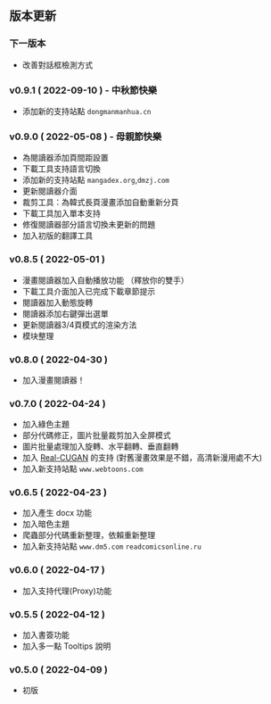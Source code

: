 ## 版本更新

### 下一版本

- 改善對話框檢測方式

### v0.9.1 ( 2022-09-10 ) - 中秋節快樂

- 添加新的支持站點 `dongmanmanhua.cn`

### v0.9.0 ( 2022-05-08 ) - 母親節快樂

- 為閱讀器添加頁間距設置
- 下載工具支持語言切換
- 添加新的支持站點 `mangadex.org`,`dmzj.com`
- 更新閱讀器介面
- 裁剪工具：為韓式長頁漫畫添加自動重新分頁
- 下載工具加入單本支持
- 修復閱讀器部分語言切換未更新的問題
- 加入初版的翻譯工具

### v0.8.5 ( 2022-05-01 )

- 漫畫閱讀器加入自動播放功能 （釋放你的雙手）
- 下載工具介面加入已完成下載章節提示
- 閱讀器加入動態旋轉
- 閱讀器添加右鍵彈出選單
- 更新閱讀器3/4頁模式的渲染方法
- 模块整理

### v0.8.0 ( 2022-04-30 )

- 加入漫畫閱讀器！

### v0.7.0 ( 2022-04-24 )

- 加入綠色主題
- 部分代碼修正，圖片批量裁剪加入全屏模式
- 圖片批量處理加入旋轉、水平翻轉、垂直翻轉
- 加入 [Real-CUGAN](https://github.com/nihui/realcugan-ncnn-vulkan) 的支持 (對舊漫畫效果是不錯，高清新漫用處不大)
- 加入新支持站點 `www.webtoons.com`

### v0.6.5 ( 2022-04-23 )

- 加入產生 docx 功能
- 加入暗色主題
- 爬蟲部分代碼重新整理，依賴重新整理
- 加入新支持站點 `www.dm5.com` `readcomicsonline.ru`

### v0.6.0 ( 2022-04-17 )

- 加入支持代理(Proxy)功能

### v0.5.5 ( 2022-04-12 )

- 加入書簽功能
- 加入多一點 Tooltips 說明

### v0.5.0 ( 2022-04-09 )

- 初版